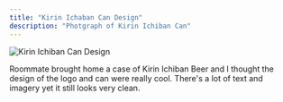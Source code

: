 ```yaml
---
title: "Kirin Ichaban Can Design"
description: "Photgraph of Kirin Ichiban Can"
---
```


<img src="/Blog-Project/img/ichiban.jpg" alt="Kirin Ichiban Can Design">

Roommate brought home a case of Kirin Ichiban Beer and I thought the design of the logo and can were really cool. There's a lot of text and imagery yet it still looks very clean.
